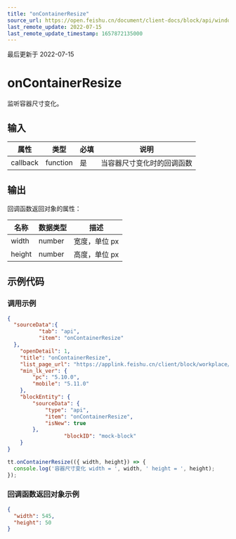 ```yaml
---
title: "onContainerResize"
source_url: https://open.feishu.cn/document/client-docs/block/api/window/oncontainerresize
last_remote_update: 2022-07-15
last_remote_update_timestamp: 1657872135000
---
```

最后更新于 2022-07-15

# onContainerResize

监听容器尺寸变化。

## 输入

| **属性**   | **类型** |**必填**| **说明**              |
| -------- | ------ | ------------------- | -------- |
| callback    | function | 是| 当容器尺寸变化时的回调函数  |          

## 输出
回调函数返回对象的属性：

名称 | 数据类型 | 描述
--- | --- | ---
width | number | 宽度，单位 px
height | number | 高度，单位 px

## 示例代码
### 调用示例
```json
{
  "sourceData":{
          "tab": "api",
          "item": "onContainerResize"
  },
    "openDetail": 1, 
    "title": "onContainerResize", 
    "list_page_url": "https://applink.feishu.cn/client/block/workplace/open?appId=cli_a00834ec56f8d01b%26blockTypeId=blk_608288f1f7c000146b4eabc1%26sourceData=%7B%22tab%22%3A%22api%22%2C%22item%22%3A%22login%22%7D", 
    "min_lk_ver": {
        "pc": "5.10.0", 
        "mobile": "5.11.0"
    },
    "blockEntity": {
        "sourceData": {
            "type": "api",
            "item": "onContainerResize",
            "isNew": true
        },
                  "blockID": "mock-block"
    }
}
```

```js
tt.onContainerResize(({ width, height}) => {
  console.log('容器尺寸变化 width = ', width, ' height = ', height);
});
```

### 回调函数返回对象示例
```json
{
  "width": 545,
  "height": 50
}
```
